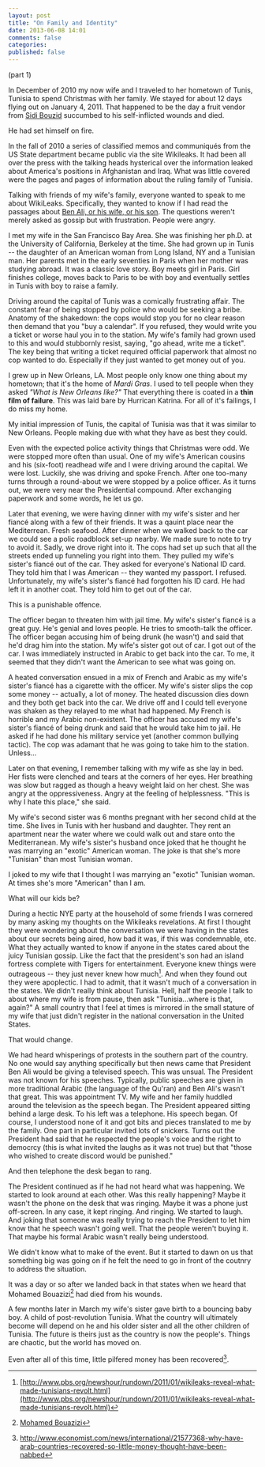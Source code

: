 ```yaml
---
layout: post
title: "On Family and Identity"
date: 2013-06-08 14:01
comments: false
categories: 
published: false
---
```


(part 1)

In December of 2010 my now wife and I traveled to her hometown of Tunis, Tunisia to spend Christmas with her family. We stayed for about 12 days flying out on January 4, 2011. That happened to be the day a fruit vendor from [Sidi Bouzid](http://en.wikipedia.org/wiki/Sidi_Bouzid) succumbed to his self-inflicted wounds and died.  

He had set himself on fire.

<!-- more -->

In the fall of 2010 a series of classified memos and communiqués from the US State department became public via the site Wikileaks. It had been all over the press with the talking heads hysterical over the information leaked about America's positions in Afghanistan and Iraq. What was little covered were the pages and pages of information about the ruling family of Tunisia.  

Talking with friends of my wife's family, everyone wanted to speak to me about WikiLeaks. Specifically, they wanted to know if I had read the passages about [Ben Ali, or his wife, or his son](http://middleeast.about.com/b/2011/01/14/tunisias-and-ben-alis-corruptions-the-wikileaks-revelations.htm). The questions weren't merely asked as gossip but with frustration. People were angry.

I met my wife in the San Francisco Bay Area. She was finishing her ph.D. at the University of California, Berkeley at the time. She had grown up in Tunis -- the daughter of an American woman from Long Island, NY and a Tunisian man. Her parents met in the early seventies in Paris when her mother was studying abroad. It was a classic love story. Boy meets girl in Paris. Girl finishes college, moves back to Paris to be with boy and eventually settles in Tunis with boy to raise a family.

Driving around the capital of Tunis was a comically frustrating affair. The constant fear of being stopped by police who would be seeking a bribe. Anatomy of the shakedown: the cops would stop you for no clear reason then demand that you "buy a calendar". If you refused, they would write you a ticket or worse haul you in to the station. My wife's family had grown used to this and would stubbornly resist, saying, "go ahead, write me a ticket". The key being that writing a ticket required official paperwork that almost no cop wanted to do. Especially if they just wanted to get money out of you.  

I grew up in New Orleans, LA. Most people only know one thing about my hometown; that it's the home of _Mardi Gras_. I used to tell people when they asked _"What is New Orleans like?"_ That everything there is coated in a __thin film of failure__. This was laid bare by Hurrican Katrina. For all of it's failings, I do miss my home.  

My initial impression of Tunis, the capital of Tunisia was that it was similar to New Orleans. People making due with what they have as best they could. 

Even with the expected police activity things that Christmas were odd. We were stopped more often than usual. One of my wife's American cousins and his (six-foot) readhead wife and I were driving around the capital. We were lost. Luckily, she was driving and spoke French. After one too-many turns through a round-about we were stopped by a police officer. As it turns out, we were very near the Presidential compound. After exchanging paperwork and some words, he let us go.  

Later that evening, we were having dinner with my wife's sister and her fiancé along with a few of their friends. It was a qauint place near the Mediterrean. Fresh seafood. After dinner when we walked back to the car we could see a polic roadblock set-up nearby. We made sure to note to try to avoid it. Sadly, we drove right into it. The cops had set up such that all the streets ended up funneling you right into them. They pulled my wife's sister's fiancé out of the car. They asked for everyone's National ID card. They told him that I was American -- they wanted my passport. I refused. Unfortunately, my wife's sister's fiancé had forgotten his ID card. He had left it in another coat. They told him to get out of the car.

This is a punishable offence.  

The officer began to threaten him with jail time. My wife's sister's fiancé is a great guy. He's genial and loves people. He tries to smooth-talk the officer. The officer began accusing him of being drunk (he wasn't) and said that he'd drag him into the station. My wife's sister got out of car. I got out of the car. I was immediately instructed in Arabic to get back into the car. To me, it seemed that they didn't want the American to see what was going on.

A heated conversation ensued in a mix of French and Arabic as my wife's sister's fiancé has a cigarette with the officer. My wife's sister slips the cop some money -- actually, a lot of money. The heated discussion dies down and they both get back into the car. We drive off and I could tell everyone was shaken as they relayed to me what had happened. My French is horrible and my Arabic non-existent. The officer has accused my wife's sister's fiancé of being drunk and said that he would take him to jail. He asked if he had done his military service yet (another common bullying tactic). The cop was adamant that he was going to take him to the station. Unless...

Later on that evening, I remember talking with my wife as she lay in bed. Her fists were clenched and tears at the corners of her eyes. Her breathing was slow but ragged as though a heavy weight laid on her chest. She was angry at the oppressiveness. Angry at the feeling of helplessness. "This is why I hate this place," she said.

My wife's second sister was 6 months pregnant with her second child at the time. She lives in Tunis with her husband and daughter. They rent an apartment near the water where we could walk out and stare onto the Mediterranean. My wife's sister's husband once joked that he thought he was marrying an "exotic" American woman. The joke is that she's more "Tunisian" than most Tunisian woman.

I joked to my wife that I thought I was marrying an "exotic" Tunisian woman. At times she's more "American" than I am.

What will our kids be?

During a hectic NYE party at the household of some friends I was cornered by many asking my thoughts on the Wikileaks revelations. At first I thought they were wondering about the conversation we were having in the states about our secrets being aired, how bad it was, if this was condemnable, etc. What they actually wanted to know if anyone in the states cared about the juicy Tunisian gossip. Like the fact that the president's son had an island fortress complete with Tigers for entertainment. Everyone knew things were outrageous -- they just never knew how much[^1]. And when they found out they were apoplectic. I had to admit, that it wasn't much of a conversation in the states. We didn't really think about Tunisia. Hell, half the people I talk to about where my wife is from pause, then ask "Tunisia...where is that, again?" A small country that I feel at times is mirrored in the small stature of my wife that just didn't register in the national conversation in the United States.

That would change.

We had heard whisperings of protests in the southern part of the country. No one would say anything specifically but then news came that President Ben Ali would be giving a televised speech. This was unsual. The President was not known for his speeches. Typically, public speeches are given in more traditional Arabic (the language of the Qu'ran) and Ben Ali's wasn't that great. This was appointment TV. My wife and her family huddled around the television as the speech began. The President appeared sitting behind a large desk. To his left was a telephone. His speech began. Of course, I understood none of it and got bits and pieces translated to me by the family. One part in particular invited lots of snickers. Turns out the President had said that he respected the people's voice and the right to democrcy (this is what invited the laughs as it was not true) but that "those who wished to create discord would be punished."

And then telephone the desk began to rang.

The President continued as if he had not heard what was happening. We started to look around at each other. Was this really happening? Maybe it wasn't the phone on the desk that was ringing. Maybe it was a phone just off-screen. In any case, it kept ringing. And ringing. We started to laugh. And joking that someone was really trying to reach the President to let him know that he speech wasn't going well. That the people weren't buying it. That maybe his formal Arabic wasn't really being understood.

We didn't know what to make of the event. But it started to dawn on us that something big was going on if he felt the need to go in front of the coutnry to address the situation.

[^1]: [http://www.pbs.org/newshour/rundown/2011/01/wikileaks-reveal-what-made-tunisians-revolt.html](http://www.pbs.org/newshour/rundown/2011/01/wikileaks-reveal-what-made-tunisians-revolt.html)

It was a day or so after we landed back in that states when we heard that Mohamed Bouazizi[^3] had died from his wounds.

[^3]: [Mohamed Bouazizi](http://en.wikipedia.org/wiki/Mohamed_Bouazizi)

A few months later in March my wife's sister gave birth to a bouncing baby boy. A child of post-revolution Tunisia. What the country will ultimately become will depend on he and his older sister and all the other children of Tunisia. The future is theirs just as the country is now the people's. Things are chaotic, but the world has moved on.


Even after all of this time, little pilfered money has been recovered[^4].

[^4]: http://www.economist.com/news/international/21577368-why-have-arab-countries-recovered-so-little-money-thought-have-been-nabbed
